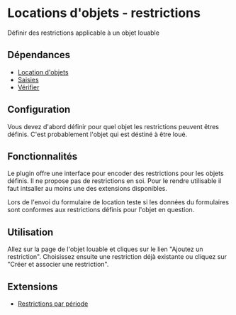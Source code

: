 # Locations d&#039;objets - restrictions
Définir des restrictions applicable à un objet louable

## Dépendances
- [Location d'objets](https://github.com/abelass/location_objets)
- [Saisies](https://plugins.spip.net/saisies.html)
- [Vérifier](https://plugins.spip.net/verifier.html)

## Configuration
Vous devez d'abord définir pour quel objet les restrictions peuvent êtres définis.
C'est probablement l'objet qui est déstiné à être loué.

## Fonctionnalités
Le plugin offre une interface pour encoder des restrictions pour les objets définis. Il ne propose pas de restrictions en soi. Pour le rendre utilisable il faut intsaller au moins une des extensions disponibles.

Lors de l'envoi du formulaire de location teste si les données du formulaires sont conformes aux restrictions définis pour l'objet en question.

## Utilisation
Allez sur la page de l'objet louable et cliques sur le lien "Ajoutez un restriction". Choisissez ensuite une restriction déjà existante ou cliquez sur "Créer et associer une restriction".

## Extensions
- [Restrictions par période](https://github.com/abelass/objets_restrictions_periodes)
